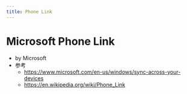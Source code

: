 ```yaml
---
title: Phone Link
---
```


# Microsoft Phone Link

- by Microsoft
- 参考
  - https://www.microsoft.com/en-us/windows/sync-across-your-devices
  - https://en.wikipedia.org/wiki/Phone_Link
